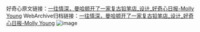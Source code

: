 好奇心原文链接：[一往情深，曼哈顿开了一家复古铅笔店_设计_好奇心日报-Molly Young](https://www.qdaily.com/articles/9863.html)
WebArchive归档链接：[一往情深，曼哈顿开了一家复古铅笔店_设计_好奇心日报-Molly Young](http://web.archive.org/web/20190623155114/https://www.qdaily.com/articles/9863.html)
![image](http://ww3.sinaimg.cn/large/007d5XDply1g3vgw4n0g8j30u04n14qp)